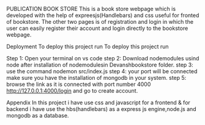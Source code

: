 PUBLICATION BOOK STORE
This is a book store webpage which is developed with the help of expreesjs(Handlebars) and css useful for fronted of bookstore. The other two pages is of registration and login in which the user can easily register their account and login directly to the bookstore webpage.

Deployment
To deploy this project run To deploy this project run

Step 1: Open your terminal on vs code 
step 2: Download nodemodules usind node after installation of nodemodulesin Devanshbookstore folder.
step 3: use the command nodemon src/index.js 
step 4: your port will be connected make sure you have the installation of mongodb in your system.
step 5: browse the link as it is connected with port number 4000 http://127.0.0.1:4000/login and go to create account.

Appendix
In this project i have use css and javascript for a frontend & for backend i have use the hbs(handlebars) as a express js engine,node.js and mongodb as a database. 
